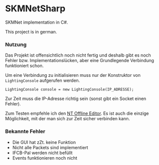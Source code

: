 # SKMNetSharp
SKMNet implementation in C#.

This project is in german.

### Nutzung
Das Projekt ist offensichtlich noch nicht fertig und deshalb gibt es noch Fehler bzw. Implementationslücken,
aber eine Grundlegende Verbindung funktioniert schon.

Um eine Verbindung zu initialisieren muss nur der Konstruktor von `LightingConsole` aufgerufen werden.
```
LightingConsole console = new LightingConsole(IP_ADRESSE);
```
Zur Zeit muss die IP-Adresse richtig sein (sonst gibt ein Socket einen Fehler).

Zum Testen empfehle ich den [NT Offline Editor](https://www.etcconnect.com/Products/Consoles/Legacy/Focus-NTX/Software.aspx).
Es ist auch die einzige Möglichkeit, mit der man sich zur Zeit sicher verbinden kann.

### Bekannte Fehler

- Die GUI hat zZt. keine Funktion
- Nicht alle Packets sind implementiert
- IFCB-Pal werden nicht befüllt
- Events funktionieren noch nicht
